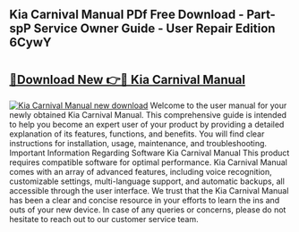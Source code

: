## Kia Carnival Manual PDf Free Download - Part-spP Service Owner Guide - User Repair Edition 6CywY

# <h2><a href="http://bc45281.oget.top/?id=Kia+Carnival+Manual">🔗Download New 👉🔴 Kia Carnival Manual</a></h2>

[![Kia Carnival Manual new download](https://i.imgur.com/5g1atiW.png)](http://bc45281.oget.top/?id=Kia+Carnival+Manual)
Welcome to the user manual for your newly obtained Kia Carnival Manual. This comprehensive guide is intended to help you become an expert user of your product by providing a detailed explanation of its features, functions, and benefits. You will find clear instructions for installation, usage, maintenance, and troubleshooting. Important Information Regarding Software Kia Carnival Manual This product requires compatible software for optimal performance. Kia Carnival Manual comes with an array of advanced features, including voice recognition, customizable settings, multi-language support, and automatic backups, all accessible through the user interface. We trust that the Kia Carnival Manual has been a clear and concise resource in your efforts to learn the ins and outs of your new device. In case of any queries or concerns, please do not hesitate to reach out to our customer service team.
